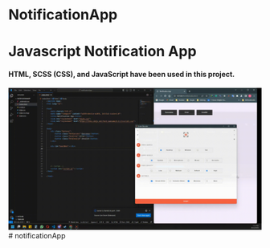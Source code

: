 # NotificationApp

<h1>Javascript Notification App</h1>

<h4>HTML, SCSS (CSS), and JavaScript have been used in this project.</h4>

<img src="./screen.gif">
# notificationApp
